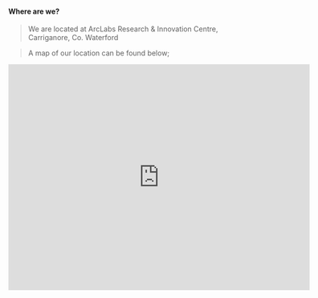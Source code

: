 #### Where are we?
> We are located at ArcLabs Research & Innovation Centre, Carriganore, Co. Waterford

> A map of our location can be found below;

<iframe src="https://www.google.com/maps/embed?pb=!1m18!1m12!1m3!1d2442.4524614675715!2d-7.189350684667068!3d52.25332826371081!2m3!1f0!2f0!3f0!3m2!1i1024!2i768!4f13.1!3m3!1m2!1s0x4842c4edc9d6b329%3A0x53b092a75589e07d!2sArcLabs+Research+%26+Innovation+Centre!5e0!3m2!1sen!2sie!4v1505483370674" width="600" height="450" frameborder="0" style="border:0" allowfullscreen></iframe>
